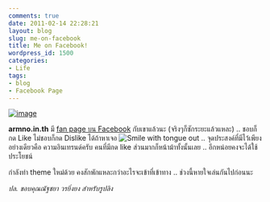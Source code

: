```yaml
---
comments: true
date: 2011-02-14 22:28:21
layout: blog
slug: me-on-facebook
title: Me on Facebook!
wordpress_id: 1500
categories:
- Life
tags:
- blog
- Facebook Page
---
```


[![image](http://files.armno.in.th/uploads/2011/02/image_thumb.png)](http://files.armno.in.th/uploads/2011/02/image.png)

**armno.in.th** มี [fan page บน Facebook](http://www.facebook.com/pages/ArmNointh/164697073566362) กับเขาแล้วนะ (จริงๆก็ซักระยะแล้วแหละ) .. ชอบก็กด Like ไม่ชอบก็กด Dislike ได้ถ้าหาเจอ ![Smile with tongue out](http://files.armno.in.th/uploads/2011/02/wlEmoticon-smilewithtongueout.png) .. จุดประสงค์ที่มีไว้เพียงอย่างเดียวคือ ความอินเทรนด์ครับ คนที่มีกด like ส่วนมากก็หน้าม้าทั้งนั้นเลย .. อีกหน่อยคงจะได้ใช้ประโยชน์

กำลังทำ theme ใหม่ด้วย คงสักพักแหละกว่าอะไรจะเข้าที่เข้าทาง .. ช่วงนี้หายใจเล่นกันไปก่อนนะ

_ปล. ขอบคุณณัฐชยา วรยิ่งยง สำหรับรูปลิง_
